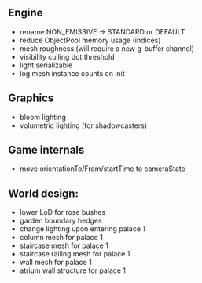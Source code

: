## Engine
* rename NON_EMISSIVE -> STANDARD or DEFAULT
* reduce ObjectPool memory usage (indices)
* mesh roughness (will require a new g-buffer channel)
* visibility culling dot threshold
* light.serializable
* log mesh instance counts on init

## Graphics
* bloom lighting
* volumetric lighting (for shadowcasters)

## Game internals
* move orientationTo/From/startTime to cameraState

## World design:
* lower LoD for rose bushes
* garden boundary hedges
* change lighting upon entering palace 1
* column mesh for palace 1
* staircase mesh for palace 1
* staircase railing mesh for palace 1
* wall mesh for palace 1
* atrium wall structure for palace 1